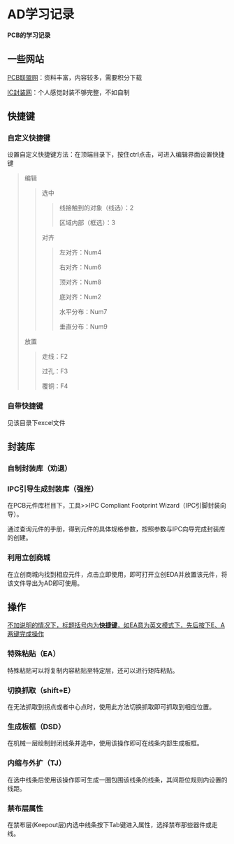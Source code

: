 # AD学习记录

**PCB的学习记录**

## 一些网站

[PCB联盟网](https://www.pcbbar.com/)：资料丰富，内容较多，需要积分下载

[IC封装网](http://www.iclib.com/)：个人感觉封装不够完整，不如自制

## 快捷键

### 自定义快捷键

设置自定义快捷键方法：在顶端目录下，按住ctrl点击，可进入编辑界面设置快捷键

> 编辑
>
> > 选中
> >
> > > 线接触到的对象（线选）：2
> > >
> > > 区域内部（框选）：3
> >
> > 对齐
> >
> > > 左对齐：Num4
> > >
> > > 右对齐：Num6
> > >
> > > 顶对齐：Num8
> > >
> > > 底对齐：Num2
> > >
> > > 水平分布：Num7
> > >
> > > 垂直分布：Num9
>
> 放置
>
> >走线：F2
> >
> >过孔：F3
> >
> >覆铜：F4
>

### 自带快捷键

见该目录下excel文件

## 封装库

### 自制封装库（劝退）

### IPC引导生成封装库（强推）

在PCB元件库栏目下，工具>>IPC Compliant Footprint Wizard（IPC引脚封装向导）。

通过查询元件的手册，得到元件的具体规格参数，按照参数与IPC向导完成封装库的创建。

### 利用立创商城

在立创商城内找到相应元件，点击立即使用，即可打开立创EDA并放置该元件，将该文件导出为AD即可使用。

## 操作

<u>不加说明的情况下，标题括号内为**快捷键**，如EA意为英文模式下，先后按下E、A两键完成操作</u>

### 特殊粘贴（EA）

特殊粘贴可以将复制内容粘贴至特定层，还可以进行矩阵粘贴。

### 切换抓取（shift+E）

在无法抓取到拐点或者中心点时，使用此方法切换抓取即可抓取到相应位置。

### 生成板框（DSD）

在机械一层绘制封闭线条并选中，使用该操作即可在线条内部生成板框。

### 内缩与外扩（TJ）

在选中线条后使用该操作即可生成一圈包围该线条的线条，其间距位规则内设置的线距。

### 禁布层属性

在禁布层(Keepout层)内选中线条按下Tab键进入属性，选择禁布那些器件或走线。